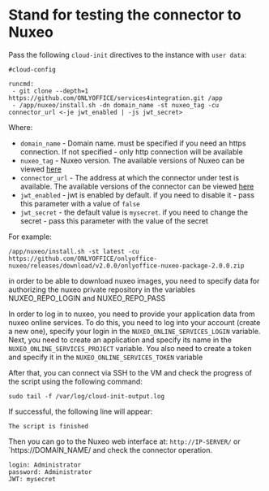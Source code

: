 # Stand for testing the connector to Nuxeo

Pass the following `cloud-init` directives to the instance with `user data`:
```
#cloud-config

runcmd:
 - git clone --depth=1 https://github.com/ONLYOFFICE/services4integration.git /app
 - /app/nuxeo/install.sh -dn domain_name -st nuxeo_tag -cu connector_url <-je jwt_enabled | -js jwt_secret>
```

Where:
 - `domain_name` - Domain name. must be specified if you need an https connection. If not specified - only http connection will be available
 - `nuxeo_tag` - Nuxeo version. The available versions of Nuxeo can be viewed [here](https://hub.docker.com/_/nuxeo/tags)
 - `connector_url` - The address at which the connector under test is available. The available versions of the connector can be viewed [here](https://github.com/ONLYOFFICE/onlyoffice-nuxeo/releases)
 - `jwt_enabled` - jwt is enabled by default. if you need to disable it - pass this parameter with a value of `false`
 - `jwt_secret` - the default value is `mysecret`. if you need to change the secret - pass this parameter with the value of the secret

For example:
```
/app/nuxeo/install.sh -st latest -cu https://github.com/ONLYOFFICE/onlyoffice-nuxeo/releases/download/v2.0.0/onlyoffice-nuxeo-package-2.0.0.zip
```

in order to be able to download nuxeo images, you need to specify data for authorizing the nuxeo private repository in the variables NUXEO_REPO_LOGIN and
NUXEO_REPO_PASS


In order to log in to nuxeo, you need to provide your application data from nuxeo online services.
To do this, you need to log into your account (create a new one), specify your login in the `NUXEO_ONLINE_SERVICES_LOGIN` variable.
Next, you need to create an application and specify its name in the `NUXEO_ONLINE_SERVICES_PROJECT` variable.
You also need to create a token and specify it in the `NUXEO_ONLINE_SERVICES_TOKEN` variable


After that, you can connect via SSH to the VM and check the progress of the script using the following command:
```
sudo tail -f /var/log/cloud-init-output.log
```

If successful, the following line will appear:
```
The script is finished
```
Then you can go to the Nuxeo web interface at: `http://IP-SERVER/` or `https://DOMAIN_NAME/ and check the connector operation.
```
login: Administrator
password: Administrator
JWT: mysecret
```

